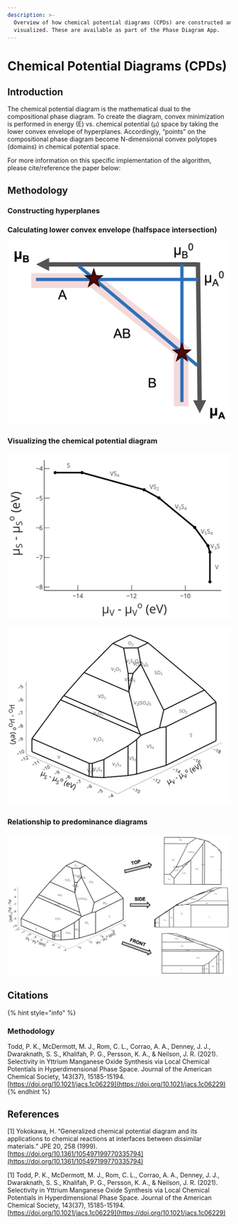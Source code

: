 ```yaml
---
description: >-
  Overview of how chemical potential diagrams (CPDs) are constructed and
  visualized. These are available as part of the Phase Diagram App.
---
```


# Chemical Potential Diagrams (CPDs)

## Introduction

The chemical potential diagram is the mathematical dual to the compositional phase diagram. To create the diagram, convex minimization is performed in energy (E) vs. chemical potential (μ) space by taking the lower convex envelope of hyperplanes. Accordingly, “points” on the compositional phase diagram become N-dimensional convex polytopes (domains) in chemical potential space.

For more information on this specific implementation of the algorithm, please cite/reference the paper below:

## Methodology

### Constructing hyperplanes

### Calculating lower convex envelope (halfspace intersection)



![Figure by Matthew McDermott.](<../../../.gitbook/assets/Screen Shot 2022-07-14 at 3.49.34 PM.png>)

### Visualizing the chemical potential diagram

![Two dimensional (2-D) chemical potential diagram for the V-S chemical system. Energies are DFT-calculated energies directly acquired from MP database.](<../../../.gitbook/assets/Screen Shot 2022-07-14 at 3.50.18 PM.png>)

![Three dimensional (3-D) chemical potential diagram for the V-S-O chemical system. Energies are DFT-calculated energies directly acquired from MP database.](<../../../.gitbook/assets/image (2) (1).png>)

### Relationship to predominance diagrams

![Relationship between 3-D chemical potential diagram and predominance diagrams, which are 2-D views of the full three-dimensional chemical potential diagram surface. Figure by Matthew McDermott.](<../../../.gitbook/assets/Screen Shot 2022-07-14 at 3.51.46 PM.png>)

## Citations

{% hint style="info" %}
### **Methodology**

Todd, P. K., McDermott, M. J., Rom, C. L., Corrao, A. A., Denney, J. J., Dwaraknath, S. S., Khalifah, P. G., Persson, K. A., & Neilson, J. R. (2021). Selectivity in Yttrium Manganese Oxide Synthesis via Local Chemical Potentials in Hyperdimensional Phase Space. Journal of the American Chemical Society, 143(37), 15185-15194. [https://doi.org/10.1021/jacs.1c06229](https://doi.org/10.1021/jacs.1c06229)
{% endhint %}



## References

\[1] Yokokawa, H. “Generalized chemical potential diagram and its applications to chemical reactions at interfaces between dissimilar materials.” JPE 20, 258 (1999). [https://doi.org/10.1361/105497199770335794](https://doi.org/10.1361/105497199770335794)

\[1] Todd, P. K., McDermott, M. J., Rom, C. L., Corrao, A. A., Denney, J. J., Dwaraknath, S. S., Khalifah, P. G., Persson, K. A., & Neilson, J. R. (2021). Selectivity in Yttrium Manganese Oxide Synthesis via Local Chemical Potentials in Hyperdimensional Phase Space. Journal of the American Chemical Society, 143(37), 15185-15194. [https://doi.org/10.1021/jacs.1c06229](https://doi.org/10.1021/jacs.1c06229)
